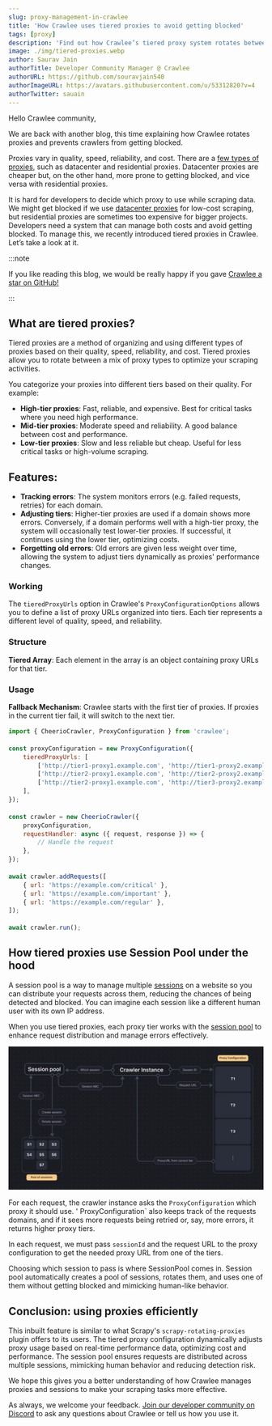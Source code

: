 ```yaml
---
slug: proxy-management-in-crawlee
title: 'How Crawlee uses tiered proxies to avoid getting blocked'
tags: [proxy]
description: 'Find out how Crawlee’s tiered proxy system rotates between different types of proxies to control web scraping costs and avoid getting blocked.'
image: ./img/tiered-proxies.webp
author: Saurav Jain
authorTitle: Developer Community Manager @ Crawlee
authorURL: https://github.com/souravjain540
authorImageURL: https://avatars.githubusercontent.com/u/53312820?v=4
authorTwitter: sauain
---
```


Hello Crawlee community,

We are back with another blog, this time explaining how Crawlee rotates proxies and prevents crawlers from getting blocked.

Proxies vary in quality, speed, reliability, and cost. There are a [few types of proxies](https://blog.apify.com/types-of-proxies/), such as datacenter and residential proxies. Datacenter proxies are cheaper but, on the other hand, more prone to getting blocked, and vice versa with residential proxies.

It is hard for developers to decide which proxy to use while scraping data. We might get blocked if we use [datacenter proxies](https://blog.apify.com/datacenter-proxies-when-to-use-them-and-how-to-make-the-most-of-them/) for low-cost scraping, but residential proxies are sometimes too expensive for bigger projects. Developers need a system that can manage both costs and avoid getting blocked. To manage this, we recently introduced tiered proxies in Crawlee. Let’s take a look at it.

:::note

If you like reading this blog, we would be really happy if you gave [Crawlee a star on GitHub!](https://github.com/apify/crawlee/)

:::

## What are tiered proxies?

Tiered proxies are a method of organizing and using different types of proxies based on their quality, speed, reliability, and cost. Tiered proxies allow you to rotate between a mix of proxy types to optimize your scraping activities.

You categorize your proxies into different tiers based on their quality. For example:

-   **High-tier proxies**: Fast, reliable, and expensive. Best for critical tasks where you need high performance.
-   **Mid-tier proxies**: Moderate speed and reliability. A good balance between cost and performance.
-   **Low-tier proxies**: Slow and less reliable but cheap. Useful for less critical tasks or high-volume scraping.

## Features:

-   **Tracking errors**: The system monitors errors (e.g. failed requests, retries) for each domain.
-   **Adjusting tiers**: Higher-tier proxies are used if a domain shows more errors. Conversely, if a domain performs well with a high-tier proxy, the system will occasionally test lower-tier proxies. If successful, it continues using the lower tier, optimizing costs.
-   **Forgetting old errors**: Old errors are given less weight over time, allowing the system to adjust tiers dynamically as proxies' performance changes.

### Working

The `tieredProxyUrls` option in Crawlee's `ProxyConfigurationOptions` allows you to define a list of proxy URLs organized into tiers. Each tier represents a different level of quality, speed, and reliability.

### Structure

**Tiered Array**: Each element in the array is an object containing proxy URLs for that tier.

### Usage

**Fallback Mechanism**: Crawlee starts with the first tier of proxies. If proxies in the current tier fail, it will switch to the next tier.


```js
import { CheerioCrawler, ProxyConfiguration } from 'crawlee';

const proxyConfiguration = new ProxyConfiguration({
    tieredProxyUrls: [
        ['http://tier1-proxy1.example.com', 'http://tier1-proxy2.example.com'],
        ['http://tier2-proxy1.example.com', 'http://tier2-proxy2.example.com'],
        ['http://tier2-proxy1.example.com', 'http://tier3-proxy2.example.com'],
    ],
});

const crawler = new CheerioCrawler({
    proxyConfiguration,
    requestHandler: async ({ request, response }) => {
        // Handle the request
    },
});

await crawler.addRequests([
    { url: 'https://example.com/critical' },
    { url: 'https://example.com/important' },
    { url: 'https://example.com/regular' },
]);

await crawler.run();
```

## How tiered proxies use Session Pool under the hood

A session pool is a way to manage multiple [sessions](https://crawlee.dev/api/core/class/Session) on a website so you can distribute your requests across them, reducing the chances of being detected and blocked. You can imagine each session like a different human user with its own IP address.

When you use tiered proxies, each proxy tier works with the [session pool](https://crawlee.dev/api/core/class/SessionPool) to enhance request distribution and manage errors effectively.

![Diagram explaining how tiered proxies use Session Pool under the hood](./img/session-pool-working.webp)

For each request, the crawler instance asks the `ProxyConfiguration` which proxy it should use. ' ProxyConfiguration` also keeps track of the requests domains, and if it sees more requests being retried or, say, more errors, it returns higher proxy tiers.

In each request, we must pass `sessionId` and the request URL to the proxy configuration to get the needed proxy URL from one of the tiers.

Choosing which session to pass is where SessionPool comes in. Session pool automatically creates a pool of sessions, rotates them, and uses one of them without getting blocked and mimicking human-like behavior.

## Conclusion: using proxies efficiently

This inbuilt feature is similar to what Scrapy's `scrapy-rotating-proxies` plugin offers to its users. The tiered proxy configuration dynamically adjusts proxy usage based on real-time performance data, optimizing cost and performance. The session pool ensures requests are distributed across multiple sessions, mimicking human behavior and reducing detection risk.

We hope this gives you a better understanding of how Crawlee manages proxies and sessions to make your scraping tasks more effective.

As always, we welcome your feedback. [Join our developer community on Discord](https://apify.com/discord) to ask any questions about Crawlee or tell us how you use it.

